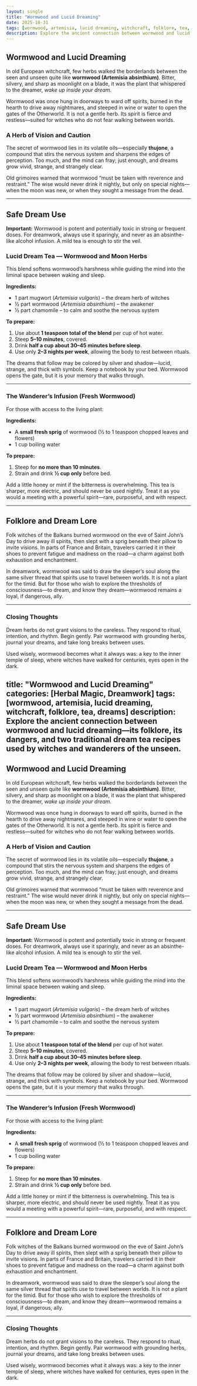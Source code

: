 ```yaml
---
layout: single
title: "Wormwood and Lucid Dreaming"
date: 2025-10-31
tags: [wormwood, artemisia, lucid dreaming, witchcraft, folklore, tea, dreams]
description: Explore the ancient connection between wormwood and lucid dreaming—its folklore, its dangers, and two traditional dream tea recipes used by witches and wanderers of the unseen.
---
```


## Wormwood and Lucid Dreaming

In old European witchcraft, few herbs walked the borderlands between the seen and unseen quite like **wormwood (Artemisia absinthium)**. Bitter, silvery, and sharp as moonlight on a blade, it was the plant that whispered to the dreamer, *wake up inside your dream*.  

Wormwood was once hung in doorways to ward off spirits, burned in the hearth to drive away nightmares, and steeped in wine or water to open the gates of the Otherworld. It is not a gentle herb. Its spirit is fierce and restless—suited for witches who do not fear walking between worlds.

### A Herb of Vision and Caution

The secret of wormwood lies in its volatile oils—especially **thujone**, a compound that stirs the nervous system and sharpens the edges of perception. Too much, and the mind can fray; just enough, and dreams grow vivid, strange, and strangely clear.  

Old grimoires warned that wormwood “must be taken with reverence and restraint.” The wise would never drink it nightly, but only on special nights—when the moon was new, or when they sought a message from the dead.

---

## Safe Dream Use

**Important:** Wormwood is potent and potentially toxic in strong or frequent doses. For dreamwork, always use it sparingly, and never as an absinthe-like alcohol infusion. A mild tea is enough to stir the veil.

### Lucid Dream Tea — Wormwood and Moon Herbs

This blend softens wormwood’s harshness while guiding the mind into the liminal space between waking and sleep.

**Ingredients:**
- 1 part mugwort (*Artemisia vulgaris*) – the dream herb of witches  
- ½ part wormwood (*Artemisia absinthium*) – the awakener  
- ½ part chamomile – to calm and soothe the nervous system  

**To prepare:**
1. Use about **1 teaspoon total of the blend** per cup of hot water.  
2. Steep **5–10 minutes**, covered.  
3. Drink **half a cup about 30–45 minutes before sleep**.  
4. Use only **2–3 nights per week**, allowing the body to rest between rituals.

The dreams that follow may be colored by silver and shadow—lucid, strange, and thick with symbols. Keep a notebook by your bed. Wormwood opens the gate, but it is your memory that walks through.

---

### The Wanderer’s Infusion (Fresh Wormwood)

For those with access to the living plant:

**Ingredients:**
- A **small fresh sprig** of wormwood (½ to 1 teaspoon chopped leaves and flowers)  
- 1 cup boiling water  

**To prepare:**
1. Steep for **no more than 10 minutes**.  
2. Strain and drink **½ cup only** before bed.  

Add a little honey or mint if the bitterness is overwhelming. This tea is sharper, more electric, and should never be used nightly. Treat it as you would a meeting with a powerful spirit—rare, purposeful, and with respect.

---

## Folklore and Dream Lore

Folk witches of the Balkans burned wormwood on the eve of Saint John’s Day to drive away ill spirits, then slept with a sprig beneath their pillow to invite visions. In parts of France and Britain, travelers carried it in their shoes to prevent fatigue and madness on the road—a charm against both exhaustion and enchantment.

In dreamwork, wormwood was said to draw the sleeper’s soul along the same silver thread that spirits use to travel between worlds. It is not a plant for the timid. But for those who wish to explore the thresholds of consciousness—to dream, and know they dream—wormwood remains a loyal, if dangerous, ally.

---

### Closing Thoughts

Dream herbs do not grant visions to the careless. They respond to ritual, intention, and rhythm. Begin gently. Pair wormwood with grounding herbs, journal your dreams, and take long breaks between uses.  

Used wisely, wormwood becomes what it always was: a key to the inner temple of sleep, where witches have walked for centuries, eyes open in the dark.

title: "Wormwood and Lucid Dreaming"
categories: [Herbal Magic, Dreamwork]
tags: [wormwood, artemisia, lucid dreaming, witchcraft, folklore, tea, dreams]
description: Explore the ancient connection between wormwood and lucid dreaming—its folklore, its dangers, and two traditional dream tea recipes used by witches and wanderers of the unseen.
---

## Wormwood and Lucid Dreaming

In old European witchcraft, few herbs walked the borderlands between the seen and unseen quite like **wormwood (Artemisia absinthium)**. Bitter, silvery, and sharp as moonlight on a blade, it was the plant that whispered to the dreamer, *wake up inside your dream*.  

Wormwood was once hung in doorways to ward off spirits, burned in the hearth to drive away nightmares, and steeped in wine or water to open the gates of the Otherworld. It is not a gentle herb. Its spirit is fierce and restless—suited for witches who do not fear walking between worlds.

### A Herb of Vision and Caution

The secret of wormwood lies in its volatile oils—especially **thujone**, a compound that stirs the nervous system and sharpens the edges of perception. Too much, and the mind can fray; just enough, and dreams grow vivid, strange, and strangely clear.  

Old grimoires warned that wormwood “must be taken with reverence and restraint.” The wise would never drink it nightly, but only on special nights—when the moon was new, or when they sought a message from the dead.

---

## Safe Dream Use

**Important:** Wormwood is potent and potentially toxic in strong or frequent doses. For dreamwork, always use it sparingly, and never as an absinthe-like alcohol infusion. A mild tea is enough to stir the veil.

### Lucid Dream Tea — Wormwood and Moon Herbs

This blend softens wormwood’s harshness while guiding the mind into the liminal space between waking and sleep.

**Ingredients:**
- 1 part mugwort (*Artemisia vulgaris*) – the dream herb of witches  
- ½ part wormwood (*Artemisia absinthium*) – the awakener  
- ½ part chamomile – to calm and soothe the nervous system  

**To prepare:**
1. Use about **1 teaspoon total of the blend** per cup of hot water.  
2. Steep **5–10 minutes**, covered.  
3. Drink **half a cup about 30–45 minutes before sleep**.  
4. Use only **2–3 nights per week**, allowing the body to rest between rituals.

The dreams that follow may be colored by silver and shadow—lucid, strange, and thick with symbols. Keep a notebook by your bed. Wormwood opens the gate, but it is your memory that walks through.

---

### The Wanderer’s Infusion (Fresh Wormwood)

For those with access to the living plant:

**Ingredients:**
- A **small fresh sprig** of wormwood (½ to 1 teaspoon chopped leaves and flowers)  
- 1 cup boiling water  

**To prepare:**
1. Steep for **no more than 10 minutes**.  
2. Strain and drink **½ cup only** before bed.  

Add a little honey or mint if the bitterness is overwhelming. This tea is sharper, more electric, and should never be used nightly. Treat it as you would a meeting with a powerful spirit—rare, purposeful, and with respect.

---

## Folklore and Dream Lore

Folk witches of the Balkans burned wormwood on the eve of Saint John’s Day to drive away ill spirits, then slept with a sprig beneath their pillow to invite visions. In parts of France and Britain, travelers carried it in their shoes to prevent fatigue and madness on the road—a charm against both exhaustion and enchantment.

In dreamwork, wormwood was said to draw the sleeper’s soul along the same silver thread that spirits use to travel between worlds. It is not a plant for the timid. But for those who wish to explore the thresholds of consciousness—to dream, and know they dream—wormwood remains a loyal, if dangerous, ally.

---

### Closing Thoughts

Dream herbs do not grant visions to the careless. They respond to ritual, intention, and rhythm. Begin gently. Pair wormwood with grounding herbs, journal your dreams, and take long breaks between uses.  

Used wisely, wormwood becomes what it always was: a key to the inner temple of sleep, where witches have walked for centuries, eyes open in the dark.

